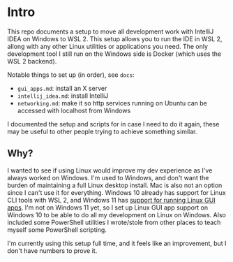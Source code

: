 # Intro

This repo documents a setup to move all development work with IntelliJ IDEA on Windows to WSL 2. 
This setup allows you to run the IDE in WSL 2, allong with any other Linux utilities or applications you need. 
The only development tool I still run on the Windows side is Docker (which uses the WSL 2 backend).

Notable things to set up (in order), see `docs`:
* `gui_apps.md`: install an X server
* `intellij_idea.md`: install IntelliJ 
* `networking.md`: make it so http services running on Ubuntu can be accessed with localhost from Windows


I documented the setup and scripts for in case I need to do it again, these may be useful to other people trying to achieve something similar.

## Why?

I wanted to see if using Linux would improve my dev experience as I've always worked on Windows. I'm used to Windows, and don't want the burden of maintaining a full Linux desktop install. Mac is also not an option since I can't use it for everything.
Windows 10 already has support for Linux CLI tools with WSL 2, and Windows 11 has [support for running Linux GUI apps](https://github.com/microsoft/wslg#welcome-to-wslg).
I'm not on Windows 11 yet, so I set up Linux GUI app support on Windows 10 to be able to do all my development on Linux on Windows. 
Also included some PowerShell utilities I wrote/stole from other places to teach myself some PowerShell scripting.

I'm currently using this setup full time, and it feels like an improvement, but I don't have numbers to prove it.